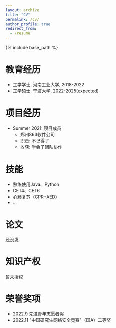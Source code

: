 ```yaml
---
layout: archive
title: "CV"
permalink: /cv/
author_profile: true
redirect_from:
  - /resume
---
```


{% include base_path %}

教育经历
======
* 工学学士, 河南工业大学, 2018-2022
* 工学硕士, 宁波大学, 2022-2025(expected)

项目经历
======
* Summer 2021: 项目成员
  * 郑州863软件公司
  * 职责: 不记得了
  * 收获: 学会了团队协作
  
技能
======
* 熟练使用Java、Python
* CET4、CET6
* 心肺复苏（CPR+AED）
* ...

论文
======
  还没发
  
知识产权
======
  暂未授权
  
荣誉奖项
======
  * 2022.9  先进青年志愿者奖
  * 2022.11 "中国研究生网络安全竞赛"（国A）二等奖

